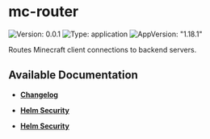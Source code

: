 # mc-router

![Version: 0.0.1](https://img.shields.io/badge/Version-0.0.1-informational?style=flat-square) ![Type: application](https://img.shields.io/badge/Type-application-informational?style=flat-square) ![AppVersion: "1.18.1"](https://img.shields.io/badge/AppVersion-"1.18.1"-informational?style=flat-square)

Routes Minecraft client connections to backend servers.

## Available Documentation

- [**Changelog**](CHANGELOG)

- [**Helm Security**](container-security)

- [**Helm Security**](helm-security)

